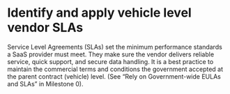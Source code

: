# Identify and apply vehicle level vendor SLAs
Service Level Agreements (SLAs) set the minimum performance standards a SaaS provider must meet. They make sure the vendor delivers reliable service, quick support, and secure data handling. It is a best practice to maintain the commercial terms and conditions the government accepted at the parent contract (vehicle) level. (See “Rely on Government-wide EULAs and SLAs” in Milestone 0).
